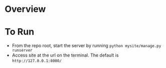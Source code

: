 # Overview

# To Run

- From the repo root, start the server by running `python mysite/manage.py runserver`
- Access site at the url on the terminal. The default is `http://127.0.0.1:8000/`